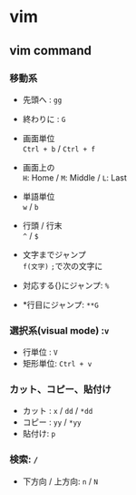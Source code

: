 # vim
## vim command
### 移動系
- 先頭へ  : `gg`   
- 終わりに : `G`  
 
- 画面単位  
`Ctrl + b` / `Ctrl + f`   

- 画面上の  
`H`: Home / `M`: Middle / `L`: Last  

- 単語単位  
`w` / `b`  

- 行頭 / 行末  
`^` / `$`  

- 文字までジャンプ  
`f(文字)` `;`で次の文字に  

- 対応する{}にジャンプ: `%`  

- *行目にジャンプ: `**G`  

### 選択系(visual mode) :`v`  
- 行単位  : `V`  
- 矩形単位: `Ctrl + v  `

### カット、コピー、貼付け
- カット : `x` / `dd` / `*dd`  
- コピー : `yy` / `*yy`  
- 貼付け: `p`  

### 検索: `/`
- 下方向 / 上方向: `n` / `N`  



